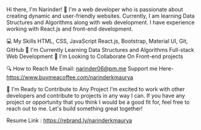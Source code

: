 Hi there, I'm Narinder! 👋
I'm a web developer who is passionate about creating dynamic and user-friendly websites. Currently, I am learning Data Structures and Algorithms along with web development. I have experience working with React.js and front-end development.

💻 My Skills
HTML, CSS, JavaScript
React.js, Bootstrap, Material UI,
Git, GitHub
🌱 I'm Currently Learning
Data Structures and Algorithms
Full-stack Web Development
👥 I'm Looking to Collaborate On
Front-end projects


🔍 How to Reach Me
Email: narinder06@pm.me
Support me Here- https://www.buymeacoffee.com/narinderkmaurya


🤝 I'm Ready to Contribute to Any Project
I'm excited to work with other developers and contribute to projects in any way I can. If you have any project or opportunity that you think I would be a good fit for, feel free to reach out to me. Let's build something great together!
<!---
narinderkmaurya/narinderkmaurya is a ✨ special ✨ repository because its `README.md` (this file) appears on your GitHub profile.
You can click the Preview link to take a look at your changes.
--->


Resume Link : https://rebrand.ly/narinderkmaurya
